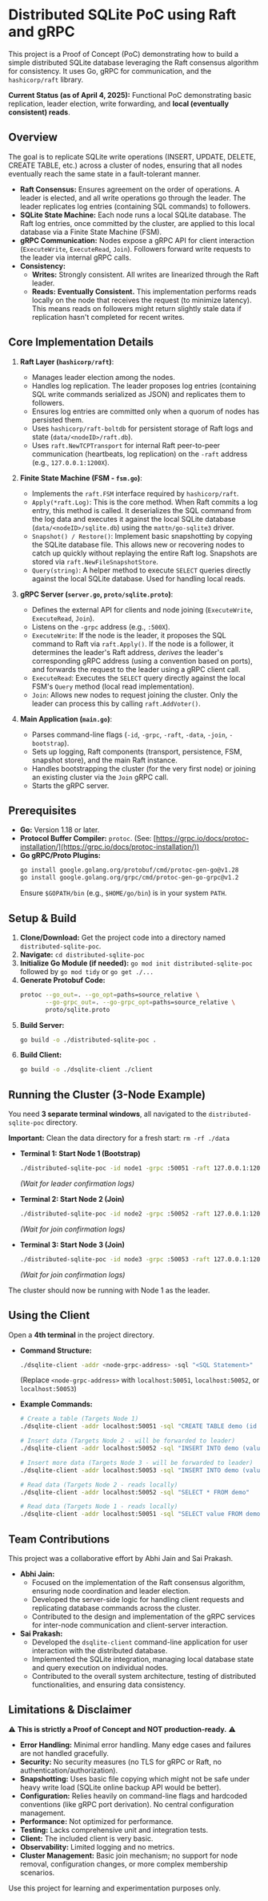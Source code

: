 # Distributed SQLite PoC using Raft and gRPC

This project is a Proof of Concept (PoC) demonstrating how to build a simple distributed SQLite database leveraging the Raft consensus algorithm for consistency. It uses Go, gRPC for communication, and the `hashicorp/raft` library.

**Current Status (as of April 4, 2025):** Functional PoC demonstrating basic replication, leader election, write forwarding, and **local (eventually consistent) reads**.

## Overview

The goal is to replicate SQLite write operations (INSERT, UPDATE, DELETE, CREATE TABLE, etc.) across a cluster of nodes, ensuring that all nodes eventually reach the same state in a fault-tolerant manner.

- **Raft Consensus:** Ensures agreement on the order of operations. A leader is elected, and all write operations go through the leader. The leader replicates log entries (containing SQL commands) to followers.
- **SQLite State Machine:** Each node runs a local SQLite database. The Raft log entries, once committed by the cluster, are applied to this local database via a Finite State Machine (FSM).
- **gRPC Communication:** Nodes expose a gRPC API for client interaction (`ExecuteWrite`, `ExecuteRead`, `Join`). Followers forward write requests to the leader via internal gRPC calls.
- **Consistency:**
  - **Writes:** Strongly consistent. All writes are linearized through the Raft leader.
  - **Reads:** **Eventually Consistent.** This implementation performs reads locally on the node that receives the request (to minimize latency). This means reads on followers might return slightly stale data if replication hasn't completed for recent writes.

## Core Implementation Details

1.  **Raft Layer (`hashicorp/raft`)**:

    - Manages leader election among the nodes.
    - Handles log replication. The leader proposes log entries (containing SQL write commands serialized as JSON) and replicates them to followers.
    - Ensures log entries are committed only when a quorum of nodes has persisted them.
    - Uses `hashicorp/raft-boltdb` for persistent storage of Raft logs and state (`data/<nodeID>/raft.db`).
    - Uses `raft.NewTCPTransport` for internal Raft peer-to-peer communication (heartbeats, log replication) on the `-raft` address (e.g., `127.0.0.1:1200X`).

2.  **Finite State Machine (FSM - `fsm.go`)**:

    - Implements the `raft.FSM` interface required by `hashicorp/raft`.
    - `Apply(*raft.Log)`: This is the core method. When Raft commits a log entry, this method is called. It deserializes the SQL command from the log data and executes it against the local SQLite database (`data/<nodeID>/sqlite.db`) using the `mattn/go-sqlite3` driver.
    - `Snapshot() / Restore()`: Implement basic snapshotting by copying the SQLite database file. This allows new or recovering nodes to catch up quickly without replaying the entire Raft log. Snapshots are stored via `raft.NewFileSnapshotStore`.
    - `Query(string)`: A helper method to execute `SELECT` queries directly against the local SQLite database. Used for handling local reads.

3.  **gRPC Server (`server.go`, `proto/sqlite.proto`)**:

    - Defines the external API for clients and node joining (`ExecuteWrite`, `ExecuteRead`, `Join`).
    - Listens on the `-grpc` address (e.g., `:500X`).
    - `ExecuteWrite`: If the node is the leader, it proposes the SQL command to Raft via `raft.Apply()`. If the node is a follower, it determines the leader's Raft address, _derives_ the leader's corresponding gRPC address (using a convention based on ports), and forwards the request to the leader using a gRPC client call.
    - `ExecuteRead`: Executes the `SELECT` query directly against the local FSM's `Query` method (local read implementation).
    - `Join`: Allows new nodes to request joining the cluster. Only the leader can process this by calling `raft.AddVoter()`.

4.  **Main Application (`main.go`)**:
    - Parses command-line flags (`-id`, `-grpc`, `-raft`, `-data`, `-join`, `-bootstrap`).
    - Sets up logging, Raft components (transport, persistence, FSM, snapshot store), and the main Raft instance.
    - Handles bootstrapping the cluster (for the very first node) or joining an existing cluster via the `Join` gRPC call.
    - Starts the gRPC server.

## Prerequisites

- **Go:** Version 1.18 or later.
- **Protocol Buffer Compiler:** `protoc`. (See: [https://grpc.io/docs/protoc-installation/](https://grpc.io/docs/protoc-installation/))
- **Go gRPC/Proto Plugins:**
  ```bash
  go install google.golang.org/protobuf/cmd/protoc-gen-go@v1.28
  go install google.golang.org/grpc/cmd/protoc-gen-go-grpc@v1.2
  ```
  Ensure `$GOPATH/bin` (e.g., `$HOME/go/bin`) is in your system `PATH`.

## Setup & Build

1.  **Clone/Download:** Get the project code into a directory named `distributed-sqlite-poc`.
2.  **Navigate:** `cd distributed-sqlite-poc`
3.  **Initialize Go Module (if needed):** `go mod init distributed-sqlite-poc` followed by `go mod tidy` or `go get ./...`
4.  **Generate Protobuf Code:**
    ```bash
    protoc --go_out=. --go_opt=paths=source_relative \
           --go-grpc_out=. --go-grpc_opt=paths=source_relative \
           proto/sqlite.proto
    ```
5.  **Build Server:**
    ```bash
    go build -o ./distributed-sqlite-poc .
    ```
6.  **Build Client:**
    ```bash
    go build -o ./dsqlite-client ./client
    ```

## Running the Cluster (3-Node Example)

You need **3 separate terminal windows**, all navigated to the `distributed-sqlite-poc` directory.

**Important:** Clean the data directory for a fresh start: `rm -rf ./data`

- **Terminal 1: Start Node 1 (Bootstrap)**

  ```bash
  ./distributed-sqlite-poc -id node1 -grpc :50051 -raft 127.0.0.1:12001 -data ./data -bootstrap
  ```

  _(Wait for leader confirmation logs)_

- **Terminal 2: Start Node 2 (Join)**

  ```bash
  ./distributed-sqlite-poc -id node2 -grpc :50052 -raft 127.0.0.1:12002 -data ./data -join localhost:50051
  ```

  _(Wait for join confirmation logs)_

- **Terminal 3: Start Node 3 (Join)**
  ```bash
  ./distributed-sqlite-poc -id node3 -grpc :50053 -raft 127.0.0.1:12003 -data ./data -join localhost:50051
  ```
  _(Wait for join confirmation logs)_

The cluster should now be running with Node 1 as the leader.

## Using the Client

Open a **4th terminal** in the project directory.

- **Command Structure:**

  ```bash
  ./dsqlite-client -addr <node-grpc-address> -sql "<SQL Statement>"
  ```

  (Replace `<node-grpc-address>` with `localhost:50051`, `localhost:50052`, or `localhost:50053`)

- **Example Commands:**

  ```bash
  # Create a table (Targets Node 1)
  ./dsqlite-client -addr localhost:50051 -sql "CREATE TABLE demo (id INTEGER PRIMARY KEY, value TEXT)"

  # Insert data (Targets Node 2 - will be forwarded to leader)
  ./dsqlite-client -addr localhost:50052 -sql "INSERT INTO demo (value) VALUES ('Hello Raft!')"

  # Insert more data (Targets Node 3 - will be forwarded to leader)
  ./dsqlite-client -addr localhost:50053 -sql "INSERT INTO demo (value) VALUES ('Distributed Systems are Fun')"

  # Read data (Targets Node 2 - reads locally)
  ./dsqlite-client -addr localhost:50052 -sql "SELECT * FROM demo"

  # Read data (Targets Node 1 - reads locally)
  ./dsqlite-client -addr localhost:50051 -sql "SELECT value FROM demo WHERE id = 2"
  ```

## Team Contributions

This project was a collaborative effort by Abhi Jain and Sai Prakash.

-   **Abhi Jain:**
    *   Focused on the implementation of the Raft consensus algorithm, ensuring node coordination and leader election.
    *   Developed the server-side logic for handling client requests and replicating database commands across the cluster.
    *   Contributed to the design and implementation of the gRPC services for inter-node communication and client-server interaction.
-   **Sai Prakash:**
    *   Developed the `dsqlite-client` command-line application for user interaction with the distributed database.
    *   Implemented the SQLite integration, managing local database state and query execution on individual nodes.
    *   Contributed to the overall system architecture, testing of distributed functionalities, and ensuring data consistency.

## Limitations & Disclaimer

⚠️ **This is strictly a Proof of Concept and NOT production-ready.** ⚠️

- **Error Handling:** Minimal error handling. Many edge cases and failures are not handled gracefully.
- **Security:** No security measures (no TLS for gRPC or Raft, no authentication/authorization).
- **Snapshotting:** Uses basic file copying which might not be safe under heavy write load (SQLite online backup API would be better).
- **Configuration:** Relies heavily on command-line flags and hardcoded conventions (like gRPC port derivation). No central configuration management.
- **Performance:** Not optimized for performance.
- **Testing:** Lacks comprehensive unit and integration tests.
- **Client:** The included client is very basic.
- **Observability:** Limited logging and no metrics.
- **Cluster Management:** Basic join mechanism; no support for node removal, configuration changes, or more complex membership scenarios.

Use this project for learning and experimentation purposes only.

